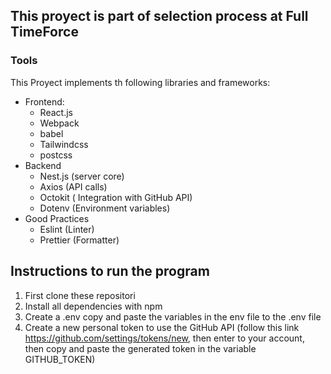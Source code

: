 ## This proyect is part of selection process at Full TimeForce
### Tools
This Proyect implements th following libraries and frameworks:
  - Frontend:
    - React.js
    - Webpack
    - babel 
    - Tailwindcss
    - postcss
  - Backend
    - Nest.js (server core)
    - Axios (API calls)
    - Octokit ( Integration with GitHub API)
    - Dotenv (Environment variables)
  - Good Practices 
    - Eslint (Linter)
    - Prettier (Formatter) 
## Instructions to run the program

1. First clone these repositori
2. Install all dependencies with npm 
3. Create a .env copy and paste the variables in the env file to the .env file
4. Create a new personal token to use the GitHub API (follow this link https://github.com/settings/tokens/new, then enter to your account, then copy and paste the generated token in the variable GITHUB_TOKEN) 
